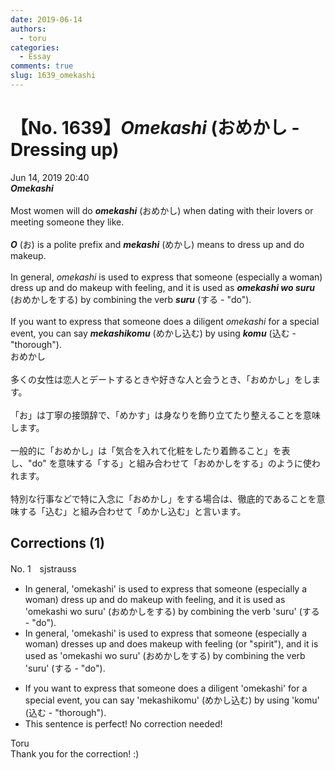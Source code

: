 ```yaml
---
date: 2019-06-14
authors:
  - toru
categories:
  - Essay
comments: true
slug: 1639_omekashi
---
```


# 【No. 1639】<strong><em>Omekashi</strong></em> (おめかし - Dressing up)
<div class="date">Jun 14, 2019 20:40</div>
<div id="post"><div id="body_show_ori">
<strong><em>Omekashi</strong></em><br/><br/>Most women will do <strong><em>omekashi</em></strong> (おめかし) when dating with their lovers or meeting someone they like.<br/><br/><strong><em>O</em></strong> (お) is a polite prefix and <strong><em>mekashi</em></strong> (めかし) means to dress up and do makeup.<br/><br/>In general, <em>omekashi</em> is used to express that someone (especially a woman) dress up and do makeup with feeling, and it is used as <strong><em>omekashi wo suru</em></strong> (おめかしをする) by combining the verb <strong><em>suru</em></strong> (する - "do").<br/><br/>If you want to express that someone does a diligent <em>omekashi</em> for a special event, you can say <strong><em>mekashikomu</em></strong> (めかし込む) by using <strong><em>komu</em></strong> (込む - "thorough").
</div></div>

<!-- more -->

<div id="post_ja"><div id="body_show_mo">
おめかし<br/><br/>多くの女性は恋人とデートするときや好きな人と会うとき、「おめかし」をします。<br/><br/>「お」は丁寧の接頭辞で、「めかす」は身なりを飾り立てたり整えることを意味します。<br/><br/>一般的に「おめかし」は「気合を入れて化粧をしたり着飾ること」を表し、"do" を意味する「する」と組み合わせて「おめかしをする」のように使われます。<br/><br/>特別な行事などで特に入念に「おめかし」をする場合は、徹底的であることを意味する「込む」と組み合わせて「めかし込む」と言います。
</div></div>

## Corrections (1)
<div id="block"><div class="first_name"> No. 1　<span class="just_name">sjstrauss</span></div><div id="block2">
<ul class="correction_field">
<li class="incorrect">In general, 'omekashi' is used to express that someone (especially a woman) dress up and do makeup with feeling, and it is used as 'omekashi wo suru' (おめかしをする) by combining the verb 'suru' (する - "do").</li>
<li class="corrected correct">
In general, 'omekashi' is used to express that someone (especially a woman) dress<span class="f_red">es</span> up and do<span class="f_red">es</span> makeup with feeling<span class="f_red"> (or "spirit")</span>, and it is used as 'omekashi wo suru' (おめかしをする) by combining the verb 'suru' (する - "do").
</li>
</ul>
<ul class="correction_field">
<li class="incorrect">If you want to express that someone does a diligent 'omekashi' for a special event, you can say 'mekashikomu' (めかし込む) by using 'komu' (込む - "thorough").</li>
<li class="corrected perfect">This sentence is perfect! No correction needed!</li>
</ul>
</div><div class="name"><span class="just_name">Toru</span><br>
Thank you for the correction! :)
</div>
</div>
